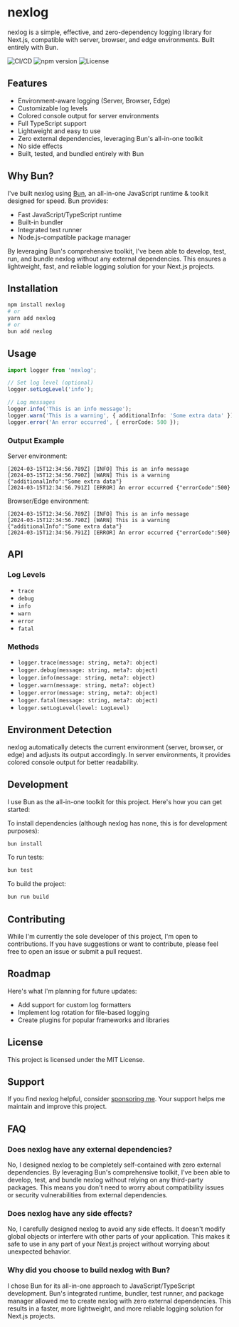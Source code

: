 # nexlog

nexlog is a simple, effective, and zero-dependency logging library for Next.js, compatible with server, browser, and edge environments. Built entirely with Bun.

![CI/CD](https://github.com/Arakiss/nexlog/actions/workflows/ci-cd.yml/badge.svg)
![npm version](https://img.shields.io/npm/v/nexlog.svg)
![License](https://img.shields.io/npm/l/nexlog.svg)

## Features

- Environment-aware logging (Server, Browser, Edge)
- Customizable log levels
- Colored console output for server environments
- Full TypeScript support
- Lightweight and easy to use
- Zero external dependencies, leveraging Bun's all-in-one toolkit
- No side effects
- Built, tested, and bundled entirely with Bun

## Why Bun?

I've built nexlog using [Bun](https://bun.sh), an all-in-one JavaScript runtime & toolkit designed for speed. Bun provides:

- Fast JavaScript/TypeScript runtime
- Built-in bundler
- Integrated test runner
- Node.js-compatible package manager

By leveraging Bun's comprehensive toolkit, I've been able to develop, test, run, and bundle nexlog without any external dependencies. This ensures a lightweight, fast, and reliable logging solution for your Next.js projects.

## Installation

```bash
npm install nexlog
# or
yarn add nexlog
# or
bun add nexlog
```

## Usage

```typescript
import logger from 'nexlog';

// Set log level (optional)
logger.setLogLevel('info');

// Log messages
logger.info('This is an info message');
logger.warn('This is a warning', { additionalInfo: 'Some extra data' });
logger.error('An error occurred', { errorCode: 500 });
```

### Output Example

Server environment:
```
[2024-03-15T12:34:56.789Z] [INFO] This is an info message
[2024-03-15T12:34:56.790Z] [WARN] This is a warning {"additionalInfo":"Some extra data"}
[2024-03-15T12:34:56.791Z] [ERROR] An error occurred {"errorCode":500}
```

Browser/Edge environment:
```
[2024-03-15T12:34:56.789Z] [INFO] This is an info message
[2024-03-15T12:34:56.790Z] [WARN] This is a warning {"additionalInfo":"Some extra data"}
[2024-03-15T12:34:56.791Z] [ERROR] An error occurred {"errorCode":500}
```

## API

### Log Levels

- `trace`
- `debug`
- `info`
- `warn`
- `error`
- `fatal`

### Methods

- `logger.trace(message: string, meta?: object)`
- `logger.debug(message: string, meta?: object)`
- `logger.info(message: string, meta?: object)`
- `logger.warn(message: string, meta?: object)`
- `logger.error(message: string, meta?: object)`
- `logger.fatal(message: string, meta?: object)`
- `logger.setLogLevel(level: LogLevel)`

## Environment Detection

nexlog automatically detects the current environment (server, browser, or edge) and adjusts its output accordingly. In server environments, it provides colored console output for better readability.

## Development

I use Bun as the all-in-one toolkit for this project. Here's how you can get started:

To install dependencies (although nexlog has none, this is for development purposes):

```bash
bun install
```

To run tests:

```bash
bun test
```

To build the project:

```bash
bun run build
```

## Contributing

While I'm currently the sole developer of this project, I'm open to contributions. If you have suggestions or want to contribute, please feel free to open an issue or submit a pull request.

## Roadmap

Here's what I'm planning for future updates:

- Add support for custom log formatters
- Implement log rotation for file-based logging
- Create plugins for popular frameworks and libraries

## License

This project is licensed under the MIT License.

## Support

If you find nexlog helpful, consider [sponsoring me](https://github.com/sponsors/Arakiss). Your support helps me maintain and improve this project.

## FAQ

### Does nexlog have any external dependencies?

No, I designed nexlog to be completely self-contained with zero external dependencies. By leveraging Bun's comprehensive toolkit, I've been able to develop, test, and bundle nexlog without relying on any third-party packages. This means you don't need to worry about compatibility issues or security vulnerabilities from external dependencies.

### Does nexlog have any side effects?

No, I carefully designed nexlog to avoid any side effects. It doesn't modify global objects or interfere with other parts of your application. This makes it safe to use in any part of your Next.js project without worrying about unexpected behavior.

### Why did you choose to build nexlog with Bun?

I chose Bun for its all-in-one approach to JavaScript/TypeScript development. Bun's integrated runtime, bundler, test runner, and package manager allowed me to create nexlog with zero external dependencies. This results in a faster, more lightweight, and more reliable logging solution for Next.js projects.